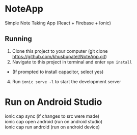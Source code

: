 # NoteApp
Simple Note Taking App (React + Firebase + Ionic)

## Running
1. Clone this project to your computer (git clone https://github.com/khusbupatel/NoteApp.git)
2. Navigate to this project in terminal and enter `npm install`
- (If prompted to install capacitor, select yes)
4. Run `ionic serve -l` to start the development server 

# Run on Android Studio
ionic cap sync (if changes to src were made) <br/>
ionic cap open android (run on android studio) <br/>
ionic cap run android (run on android device) <br/>